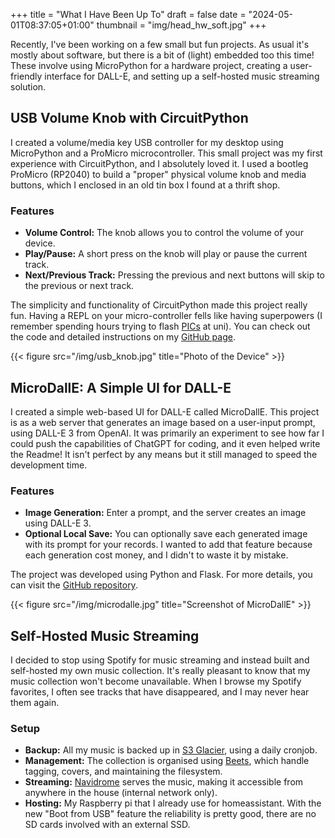+++
title = "What I Have Been Up To"
draft = false
date = "2024-05-01T08:37:05+01:00"
thumbnail = "img/head_hw_soft.jpg"
+++

Recently, I've been working on a few small but fun projects. As usual it's mostly about software, but there is a bit of (light) embedded too this time! These involve using MicroPython for a hardware project, creating a user-friendly interface for DALL-E, and setting up a self-hosted music streaming solution.

## USB Volume Knob with CircuitPython

I created a volume/media key USB controller for my desktop using MicroPython and a ProMicro microcontroller. This small project was my first experience with CircuitPython, and I absolutely loved it. I used a bootleg ProMicro (RP2040) to build a "proper" physical volume knob and media buttons, which I enclosed in an old tin box I found at a thrift shop.

### Features

- **Volume Control:** The knob allows you to control the volume of your device.
- **Play/Pause:** A short press on the knob will play or pause the current track.
- **Next/Previous Track:** Pressing the previous and next buttons will skip to the previous or next track.

The simplicity and functionality of CircuitPython made this project really fun. Having a REPL on your micro-controller fells like having superpowers (I remember spending hours trying to flash [PICs](https://en.wikipedia.org/wiki/PIC_microcontrollers) at uni). You can check out the code and detailed instructions on my [GitHub page](https://github.com/Blizarre/usb_volume_knob_circuitpython).

{{< figure src="/img/usb_knob.jpg" title="Photo of the Device" >}}


## MicroDallE: A Simple UI for DALL-E

I created a simple web-based UI for DALL-E called MicroDallE. This project is as a web server that generates an image based on a user-input prompt, using DALL-E 3 from OpenAI. It was primarily an experiment to see how far I could push the capabilities of ChatGPT for coding, and it even helped write the Readme! It isn't perfect by any means but it still managed to speed the development time.

### Features

- **Image Generation:** Enter a prompt, and the server creates an image using DALL-E 3.
- **Optional Local Save:** You can optionally save each generated image with its prompt for your records. I wanted to add that feature because each generation cost money, and I didn't to waste it by mistake.

The project was developed using Python and Flask. For more details, you can visit the [GitHub repository](https://github.com/Blizarre/microdalle).

{{< figure src="/img/microdalle.jpg" title="Screenshot of MicroDallE" >}}


## Self-Hosted Music Streaming

I decided to stop using Spotify for music streaming and instead built and self-hosted my own music collection. It's really pleasant to know that my music collection won't become unavailable. When I browse my Spotify favorites, I often see tracks that have disappeared, and I may never hear them again.

### Setup

- **Backup:** All my music is backed up in [S3 Glacier](https://aws.amazon.com/s3/storage-classes/glacier/), using a daily cronjob.
- **Management:** The collection is organised using [Beets](https://beets.readthedocs.io/en/stable/index.html), which handle tagging, covers, and maintaining the filesystem.
- **Streaming:** [Navidrome](https://www.navidrome.org/) serves the music, making it accessible from anywhere in the house (internal network only).
- **Hosting:** My Raspberry pi that I already use for homeassistant. With the new "Boot from USB" feature the reliability is pretty good, there are no SD cards involved with an external SSD.
